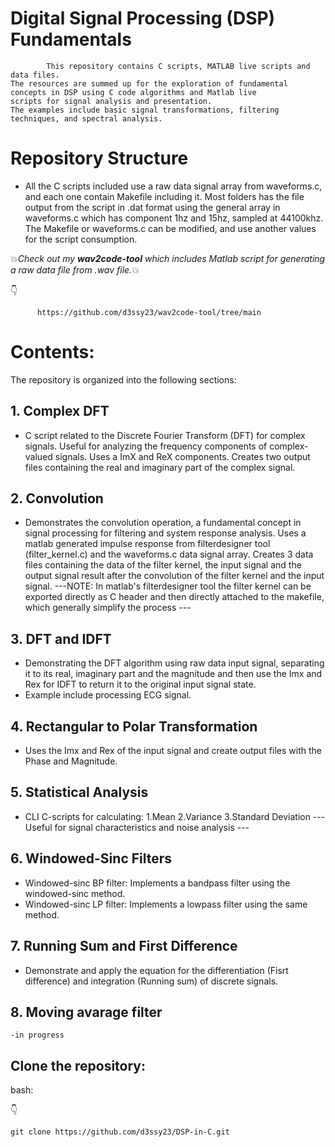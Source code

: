 # Digital Signal Processing (DSP) Fundamentals
            This repository contains C scripts, MATLAB live scripts and data files. 
    The resources are summed up for the exploration of fundamental concepts in DSP using C code algorithms and Matlab live
    scripts for signal analysis and presentation.
    The examples include basic signal transformations, filtering techniques, and spectral analysis.

# Repository Structure
- All the C scripts included use a raw data signal array from waveforms.c, and each one contain Makefile including it. 
    Most folders has the file output from the script in .dat format using the general array in waveforms.c which has component 1hz and 15hz, sampled at 44100khz.
    The Makefile or waveforms.c can be modified, and use another values for the script consumption.
    
    
 :boom:_Check out my **wav2code-tool** which includes Matlab script for generating a raw data file from .wav file._:boom:
 
 :point_down:
          
          https://github.com/d3ssy23/wav2code-tool/tree/main
    
    
# Contents:   
The repository is organized into the following sections:

## 1. Complex DFT
- C script related to the Discrete Fourier Transform (DFT) for complex signals.
    Useful for analyzing the frequency components of complex-valued signals.
    Uses a ImX and ReX components.
    Creates two output files containing the real and imaginary part of the complex signal.
    
## 2. Convolution
- Demonstrates the convolution operation, a fundamental concept in signal processing for filtering and system response analysis.
    Uses a matlab generated impulse response from filterdesigner tool (filter_kernel.c) and the waveforms.c data signal array.
    Creates 3 data files containing the data of the filter kernel, the input signal and the output signal result after the convolution of the filter kernel and the input signal.
    ---NOTE: In matlab's filterdesigner tool the filter kernel can be exported directly as C header and then directly attached to the makefile, which generally simplify the process ---
    
## 3. DFT and IDFT
  - Demonstrating the DFT algorithm using raw data input signal, separating it to its real, imaginary part and the magnitude and then use the Imx and Rex for IDFT to return it to the
    original input signal state.  
  - Example include processing ECG signal.
    
## 4. Rectangular to Polar Transformation
  - Uses the Imx and Rex of the input signal and create output files with the Phase and Magnitude.
        
## 5. Statistical Analysis
  - CLI C-scripts for calculating:
    1.Mean
    2.Variance
    3.Standard Deviation
    --- Useful for signal characteristics and noise analysis ---
    
## 6. Windowed-Sinc Filters
   - Windowed-sinc BP filter: Implements a bandpass filter using the windowed-sinc method.
   - Windowed-sinc LP filter: Implements a lowpass filter using the same method.
     
## 7. Running Sum and First Difference
   - Demonstrate and apply the equation for the differentiation (Fisrt difference) and integration (Running sum) of discrete signals.
    
## 8. Moving avarage filter
    -in progress
    

## Clone the repository:
bash:

:point_down:
    
    git clone https://github.com/d3ssy23/DSP-in-C.git


